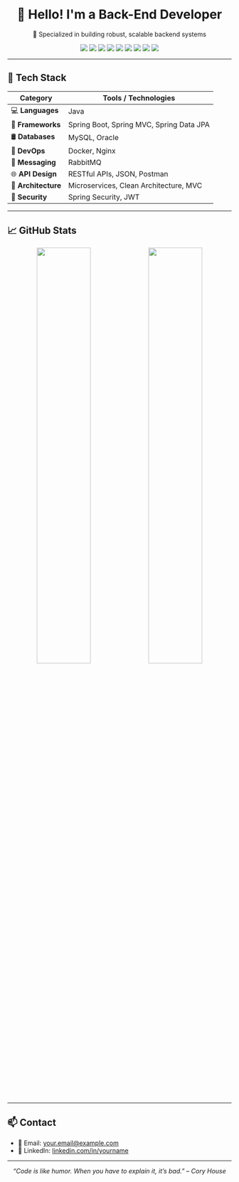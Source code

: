 <h1 align="center">👋 Hello! I'm a Back-End Developer</h1>
<p align="center">🚀 Specialized in building robust, scalable backend systems</p>

<p align="center">
  <img src="https://img.shields.io/badge/Java-ED8B00?style=for-the-badge&logo=openjdk&logoColor=white"/>
  <img src="https://img.shields.io/badge/Spring%20Boot-6DB33F?style=for-the-badge&logo=spring-boot&logoColor=white"/>
  <img src="https://img.shields.io/badge/MySQL-4479A1?style=for-the-badge&logo=mysql&logoColor=white"/>
  <img src="https://img.shields.io/badge/Oracle-F80000?style=for-the-badge&logo=oracle&logoColor=white"/>
  <img src="https://img.shields.io/badge/Docker-2496ED?style=for-the-badge&logo=docker&logoColor=white"/>
  <img src="https://img.shields.io/badge/Nginx-009639?style=for-the-badge&logo=nginx&logoColor=white"/>
  <img src="https://img.shields.io/badge/RabbitMQ-FF6600?style=for-the-badge&logo=rabbitmq&logoColor=white"/>
  <img src="https://img.shields.io/badge/RESTful%20API-blue?style=for-the-badge"/>
  <img src="https://img.shields.io/badge/Microservices-Architecture-6c63ff?style=for-the-badge"/>
</p>

---

## 🧰 Tech Stack

| Category        | Tools / Technologies                                                                 |
|-----------------|----------------------------------------------------------------------------------------|
| 💻 **Languages**      | Java                                                                                  |
| 🌱 **Frameworks**     | Spring Boot, Spring MVC, Spring Data JPA                                              |
| 🛢️ **Databases**      | MySQL, Oracle                                                                         |
| 🐳 **DevOps**         | Docker, Nginx                                                                         |
| 🔁 **Messaging**      | RabbitMQ                                                                              |
| 🌐 **API Design**     | RESTful APIs, JSON, Postman                                                           |
| 🧩 **Architecture**   | Microservices, Clean Architecture, MVC                                                |
| 🔐 **Security**       | Spring Security, JWT                                                                  |

---

## 📈 GitHub Stats

<p align="center">
  <img src="https://github-readme-stats.vercel.app/api?username=your-username&show_icons=true&theme=github_dark" width="49%"/>
  <img src="https://github-readme-stats.vercel.app/api/top-langs/?username=your-username&layout=compact&theme=github_dark" width="49%"/>
</p>

---

## 📫 Contact

- 📧 Email: your.email@example.com  
- 💼 LinkedIn: [linkedin.com/in/yourname](https://linkedin.com/in/yourname)

---

<p align="center"><em>“Code is like humor. When you have to explain it, it’s bad.” – Cory House</em></p>

